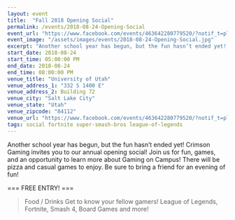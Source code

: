 ```yaml
---
layout: event
title:  "Fall 2018 Opening Social"
permalink: /events/2018-08-24-Opening-Social
event_url: "https://www.facebook.com/events/463642280779520/?notif_t=plan_user_invited&notif_id=1534792345645032"
event_image: "/assets/images/events/2018-08-24-Opening-Social.jpg"
excerpt: "Another school year has begun, but the fun hasn’t ended yet! Crimson Gaming invites you to our annual opening social!"
start_date: 2018-08-24
start_time: 05:00:00 PM
end_date: 2018-08-24
end_time: 08:00:00 PM
venue_title: "University of Utah"
venue_address_1: "332 S 1400 E"
venue_address_2: Building 72
venue_city: "Salt Lake City"
venue_state: "Utah"
venue_zipcode: "84112"
venue_url: "https://www.facebook.com/events/463642280779520/?notif_t=plan_user_invited&notif_id=1534792345645032"
tags: social fortnite super-smash-bros league-of-legends
---
```


Another school year has begun, but the fun hasn’t ended yet! Crimson Gaming invites you to our annual opening social! Join us for fun, games, and an opportunity to learn more about Gaming on Campus! There will be pizza and casual games to enjoy. Be sure to bring a friend for an evening of fun!

=== FREE ENTRY! ===
> Food / Drinks
> Get to know your fellow gamers! 
> League of Legends, Fortnite, Smash 4, Board Games and more!